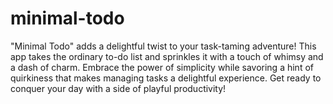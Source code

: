 # minimal-todo

"Minimal Todo" adds a delightful twist to your task-taming adventure! This app takes the ordinary to-do list and sprinkles it with a touch of whimsy and a dash of charm. Embrace the power of simplicity while savoring a hint of quirkiness that makes managing tasks a delightful experience. Get ready to conquer your day with a side of playful productivity!
